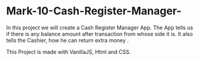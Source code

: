 # Mark-10-Cash-Register-Manager-
In this project we will create a Cash Register Manager App. The App tells us if there is any balance amount after transaction from whose side it is. 
It also tells the Cashier, how he can return extra money .

This Project is made with VanillaJS, Html and CSS.



